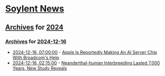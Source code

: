 # [Soylent News](../../../README.md)

## [Archives](../../index.md) for [2024](../index.md)

### [Archives](../../index.md) for [2024-12-16](index.md)

* [2024-12-16, 07:00:00](https://soylentnews.org/article.pl?sid=24/12/14/173231&from=rss) - [Apple Is Reportedly Making An AI Server Chip With Broadcom's Help](https://soylentnews.org/article.pl?sid=24/12/14/173231&from=rss)
* [2024-12-16, 02:15:00](https://soylentnews.org/article.pl?sid=24/12/14/1648201&from=rss) - [Neanderthal-human Interbreeding Lasted 7,000 Years, New Study Reveals](https://soylentnews.org/article.pl?sid=24/12/14/1648201&from=rss)
